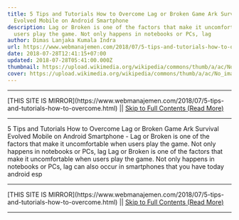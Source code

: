 ```yaml
---
title: 5 Tips and Tutorials How to Overcome Lag or Broken Game Ark Survival
  Evolved Mobile on Android Smartphone
description: Lag or Broken is one of the factors that make it uncomfortable when
  users play the game. Not only happens in notebooks or PCs, lag
author: Dimas Lanjaka Kumala Indra
url: https://www.webmanajemen.com/2018/07/5-tips-and-tutorials-how-to-overcome.html
date: 2018-07-28T12:41:15+07:00
updated: 2018-07-28T05:41:00.000Z
thumbnail: https://upload.wikimedia.org/wikipedia/commons/thumb/a/ac/No_image_available.svg/2048px-No_image_available.svg.png
cover: https://upload.wikimedia.org/wikipedia/commons/thumb/a/ac/No_image_available.svg/2048px-No_image_available.svg.png
---
```


<hr/> [THIS SITE IS MIRROR](https://www.webmanajemen.com/2018/07/5-tips-and-tutorials-how-to-overcome.html) || <a href="https://www.webmanajemen.com/2018/07/5-tips-and-tutorials-how-to-overcome.html" rel="follow" class="button" id="read-more">Skip to Full Contents (Read More)</a> <hr/> 5 Tips and Tutorials How to Overcome Lag or Broken Game Ark Survival Evolved Mobile on Android Smartphone - Lag or Broken is one of the factors that make it uncomfortable when users play the game. Not only happens in notebooks or PCs, lag Lag or Broken is one of the factors that make it uncomfortable when users     play the game. Not only happens in notebooks or PCs, lag can also occur in     smartphones that you have today android esp <hr/> [THIS SITE IS MIRROR](https://www.webmanajemen.com/2018/07/5-tips-and-tutorials-how-to-overcome.html) || <a href="https://www.webmanajemen.com/2018/07/5-tips-and-tutorials-how-to-overcome.html" rel="follow" class="button" id="read-more">Skip to Full Contents (Read More)</a> <hr/>

<!--<script>document.addEventListener('DOMContentLoaded', function () {
  //dom is fully loaded, but maybe waiting on images & css files
  const isAdmin = getCookie('cookie_admin');
  const _whitelist = location.host.includes('dimaslanjaka12');
  if (!isAdmin) {
    if (_whitelist) location.replace('https://www.webmanajemen.com/2018/07/5-tips-and-tutorials-how-to-overcome.html');
    console.log("you aren't admin");
  } else {
    console.log('you are admin');
  }
});

/**
 * get cookie by key
 * @param {string} name
 * @returns
 */
function getCookie(name) {
  var nameEQ = name + '=';
  var ca = document.cookie.split(';');
  for (var i = 0; i < ca.length; i++) {
    var c = ca[i];
    while (c.charAt(0) == ' ') c = c.substring(1, c.length);
    if (c.indexOf(nameEQ) == 0) return c.substring(nameEQ.length, c.length);
  }
  return null;
}
</script>-->